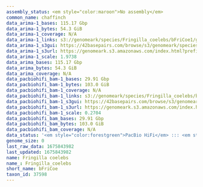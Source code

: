```yaml
---
assembly_status: <em style="color:maroon">No assembly</em>
common_name: chaffinch
data_arima-1_bases: 115.17 Gbp
data_arima-1_bytes: 54.3 GiB
data_arima-1_coverage: N/A
data_arima-1_links: s3://genomeark/species/Fringilla_coelebs/bFriCoe1/genomic_data/arima/<br>
data_arima-1_s3gui: https://42basepairs.com/browse/s3/genomeark/species/Fringilla_coelebs/bFriCoe1/genomic_data/arima/
data_arima-1_s3url: https://genomeark.s3.amazonaws.com/index.html?prefix=species/Fringilla_coelebs/bFriCoe1/genomic_data/arima/
data_arima-1_scale: 1.9738
data_arima_bases: 115.17 Gbp
data_arima_bytes: 54.3 GiB
data_arima_coverage: N/A
data_pacbiohifi_bam-1_bases: 29.91 Gbp
data_pacbiohifi_bam-1_bytes: 103.0 GiB
data_pacbiohifi_bam-1_coverage: N/A
data_pacbiohifi_bam-1_links: s3://genomeark/species/Fringilla_coelebs/bFriCoe1/genomic_data/pacbio_hifi/<br>
data_pacbiohifi_bam-1_s3gui: https://42basepairs.com/browse/s3/genomeark/species/Fringilla_coelebs/bFriCoe1/genomic_data/pacbio_hifi/
data_pacbiohifi_bam-1_s3url: https://genomeark.s3.amazonaws.com/index.html?prefix=species/Fringilla_coelebs/bFriCoe1/genomic_data/pacbio_hifi/
data_pacbiohifi_bam-1_scale: 0.2704
data_pacbiohifi_bam_bases: 29.91 Gbp
data_pacbiohifi_bam_bytes: 103.0 GiB
data_pacbiohifi_bam_coverage: N/A
data_status: '<em style="color:forestgreen">PacBio HiFi</em> ::: <em style="color:forestgreen">Arima</em>'
genome_size: 0
last_raw_data: 1675843982
last_updated: 1675843982
name: Fringilla coelebs
name_: Fringilla_coelebs
short_name: bFriCoe
taxon_id: 37598
---
```

